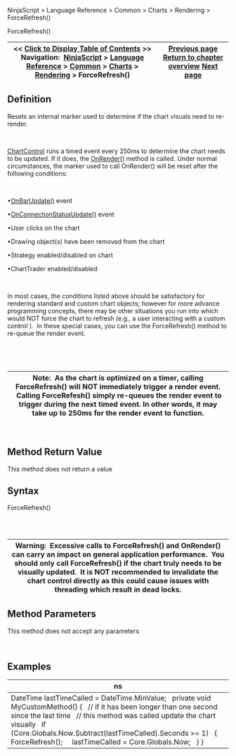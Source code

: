 ﻿


NinjaScript \> Language Reference \> Common \> Charts \> Rendering \> ForceRefresh()






















ForceRefresh()







| \<\< [Click to Display Table of Contents](forcerefresh.md) \>\> **Navigation:**     [NinjaScript](ninjascript-1.md) \> [Language Reference](language_reference_wip-1.md) \> [Common](common-1.md) \> [Charts](chart-1.md) \> [Rendering](rendering-1.md) \> ForceRefresh() | [Previous page](dxextensions_tovector2-1.md) [Return to chapter overview](rendering-1.md) [Next page](isinhittest-1.md) |
| --- | --- |











## Definition


Resets an internal marker used to determine if the chart visuals need to re\-render.


 


[ChartControl](chartcontrol-1.md) runs a timed event every 250ms to determine the chart needs to be updated. If it does, the [OnRender()](onrender-1.md) method is called. Under normal circumstances, the marker used to call OnRender() will be reset after the following conditions:


 


•[OnBarUpdate()](onbarupdate-1.md) event

•[OnConnectionStatusUpdate()](onconnectionstatusupdate-1.md) event

•User clicks on the chart

•Drawing object(s) have been removed from the chart

•Strategy enabled/disabled on chart

•ChartTrader enabled/disabled

 


In most cases, the conditions listed above should be satisfactory for rendering standard and custom chart objects; however for more advance programming concepts, there may be other situations you run into which would NOT force the chart to refresh (e.g., a user interacting with a custom control ).  In these special cases, you can use the ForceRefresh() method to re\-queue the render event.


 


 




| Note:  As the chart is optimized on a timer, calling ForceRefresh() will NOT immediately trigger a render event.   Calling ForceRefesh() simply re\-queues the render event to trigger during the next timed event.  In other words, it may take up to 250ms for the render event to function. |
| --- |



 


## 


## Method Return Value


This method does not return a value


## 


## Syntax
ForceRefresh()


## 


 




| Warning:  Excessive calls to ForceRefresh() and OnRender() can carry an impact on general application performance.  You should only call ForceRefresh() if the chart truly needs to be visually updated.  It is NOT recommended to invalidate the chart control directly as this could cause issues with threading which result in dead locks. |
| --- |



## 


## 


## Method Parameters


This method does not accept any parameters


 


## Examples




| ns |
| --- |
| DateTime lastTimeCalled \= DateTime.MinValue;   private void MyCustomMethod() {    // if it has been longer than one second since the last time    // this method was called update the chart visually    if (Core.Globals.Now.Subtract(lastTimeCalled).Seconds \>\= 1)    {      ForceRefresh();      lastTimeCalled \= Core.Globals.Now;    } } |









